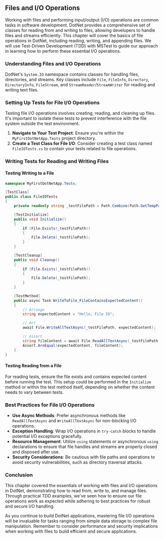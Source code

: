 ## Files and I/O Operations

Working with files and performing input/output (I/O) operations are common tasks in software development. DotNet provides a comprehensive set of classes for reading from and writing to files, allowing developers to handle files and streams efficiently. This chapter will cover the basics of file operations in DotNet, including reading, writing, and appending files. We will use Test-Driven Development (TDD) with MSTest to guide our approach in learning how to perform these essential I/O operations.

### Understanding Files and I/O Operations

DotNet's `System.IO` namespace contains classes for handling files, directories, and streams. Key classes include `File`, `FileInfo`, `Directory`, `DirectoryInfo`, `FileStream`, and `StreamReader`/`StreamWriter` for reading and writing text files.

### Setting Up Tests for File I/O Operations

Testing file I/O operations involves creating, reading, and cleaning up files. It's important to isolate these tests to prevent interference with the file system outside the test environment.

1. **Navigate to Your Test Project**: Ensure you're within the `MyFirstDotNetApp.Tests` project directory.
2. **Create a Test Class for File I/O**: Consider creating a test class named `FileIOTests.cs` to contain your tests related to file operations.

### Writing Tests for Reading and Writing Files

#### Testing Writing to a File

```csharp
namespace MyFirstDotNetApp.Tests;

[TestClass]
public class FileIOTests
{
    private readonly string _testFilePath = Path.Combine(Path.GetTempPath(), "testfile.txt");

    [TestInitialize]
    public void Initialize()
    {
        if (File.Exists(_testFilePath))
        {
            File.Delete(_testFilePath);
        }
    }

    [TestCleanup]
    public void Cleanup()
    {
        if (File.Exists(_testFilePath))
        {
            File.Delete(_testFilePath);
        }
    }

    [TestMethod]
    public async Task WriteToFile_FileContainsExpectedContent()
    {
        // Arrange
        string expectedContent = "Hello, File IO";

        // Act
        await File.WriteAllTextAsync(_testFilePath, expectedContent);

        // Assert
        string fileContent = await File.ReadAllTextAsync(_testFilePath);
        Assert.AreEqual(expectedContent, fileContent);
    }
}
```

#### Testing Reading from a File

For reading tests, ensure the file exists and contains expected content before running the test. This setup could be performed in the `Initialize` method or within the test method itself, depending on whether the content needs to vary between tests.

### Best Practices for File I/O Operations

- **Use Async Methods**: Prefer asynchronous methods like `ReadAllTextAsync` and `WriteAllTextAsync` for non-blocking I/O operations.
- **Exception Handling**: Wrap I/O operations in `try-catch` blocks to handle potential I/O exceptions gracefully.
- **Resource Management**: Utilize `using` statements or asynchronous `using` declarations to ensure that file handles and streams are properly closed and disposed after use.
- **Security Considerations**: Be cautious with file paths and operations to avoid security vulnerabilities, such as directory traversal attacks.

### Conclusion

This chapter covered the essentials of working with files and I/O operations in DotNet, demonstrating how to read from, write to, and manage files. Through practical TDD examples, we've seen how to ensure our file operations work as expected while adhering to best practices for robust and secure I/O handling.

As you continue to build DotNet applications, mastering file I/O operations will be invaluable for tasks ranging from simple data storage to complex file manipulation. Remember to consider performance and security implications when working with files to build efficient and secure applications.
